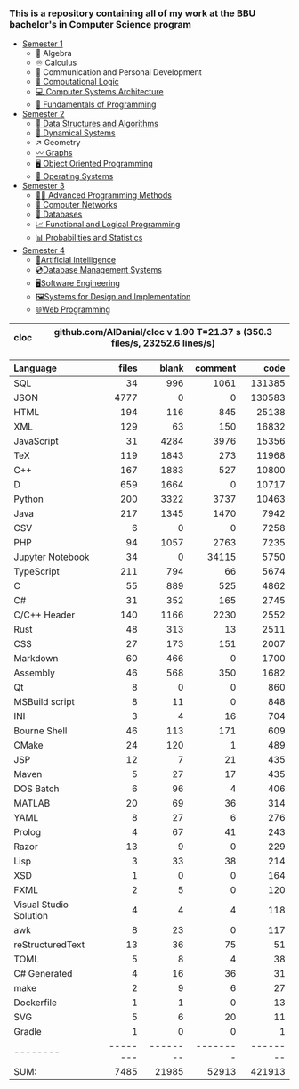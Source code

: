 ### This is a repository containing all of my work at the BBU bachelor's in Computer Science program

* [Semester 1](Semester1/)
    * 🔢 Algebra
    * ♾️ Calculus
    * 💬 Communication and Personal Development
    * [🔣 Computational Logic](Semester1/Computational%20Logic/)
    * [💻 Computer Systems Architecture](Semester1/Computer%20Systems%20Architecture/)
    * [🐍 Fundamentals of Programming](Semester1/Fundamentals%20of%20Programming/)
* [Semester 2](Semester2/)
    * [🌴 Data Structures and Algorithms](Semester2/Data%20Structures%20and%20Algorithms/)
    * [🔄 Dynamical Systems](Semester2/Dynamical%20Systems/)
    * ↗ Geometry
    * [〰️ Graphs](Semester2/Graphs/)
    * [🖥️ Object Oriented Programming](Semester2/Object%20Oriented%20Programming/)
    * [🐧 Operating Systems](Semester2/Operating%20Systems/)
* [Semester 3](Semester3/)
    * [👨‍💻️ Advanced Programming Methods](Semester3/Advanced%20Programming%20Methods/)
    * [📶 Computer Networks](Semester3/Computer%20Networks/)
    * [💾 Databases](Semester3/Databases/)
    * [📈 Functional and Logical Programming](Semester3/Functional%20and%20Logical%20Programming/)
    * [📊 Probabilities and Statistics](Semester3/Probabilities%20and%20Statistics/)
* [Semester 4](Semester4/)
    * [🤖Artificial Intelligence](Semester4/Artificial%20Intelligence/)
    * [💿Database Management Systems](Semester4/Database%20Management%20Systems/)
    * [🖥️Software Engineering](Semester4/Software%20Engineering/)
    * [🖼️Systems for Design and Implementation](Semester4/Systems%20for%20Design%20and%20Implementation/)
    * [🌐Web Programming](Semester4/Web%20Programming/)


cloc|github.com/AlDanial/cloc v 1.90  T=21.37 s (350.3 files/s, 23252.6 lines/s)
--- | ---

Language|files|blank|comment|code
:-------|-------:|-------:|-------:|-------:
SQL|34|996|1061|131385
JSON|4777|0|0|130583
HTML|194|116|845|25138
XML|129|63|150|16832
JavaScript|31|4284|3976|15356
TeX|119|1843|273|11968
C++|167|1883|527|10800
D|659|1664|0|10717
Python|200|3322|3737|10463
Java|217|1345|1470|7942
CSV|6|0|0|7258
PHP|94|1057|2763|7235
Jupyter Notebook|34|0|34115|5750
TypeScript|211|794|66|5674
C|55|889|525|4862
C#|31|352|165|2745
C/C++ Header|140|1166|2230|2552
Rust|48|313|13|2511
CSS|27|173|151|2007
Markdown|60|466|0|1700
Assembly|46|568|350|1682
Qt|8|0|0|860
MSBuild script|8|11|0|848
INI|3|4|16|704
Bourne Shell|46|113|171|609
CMake|24|120|1|489
JSP|12|7|21|435
Maven|5|27|17|435
DOS Batch|6|96|4|406
MATLAB|20|69|36|314
YAML|8|27|6|276
Prolog|4|67|41|243
Razor|13|9|0|229
Lisp|3|33|38|214
XSD|1|0|0|164
FXML|2|5|0|120
Visual Studio Solution|4|4|4|118
awk|8|23|0|117
reStructuredText|13|36|75|51
TOML|5|8|4|38
C# Generated|4|16|36|31
make|2|9|6|27
Dockerfile|1|1|0|13
SVG|5|6|20|11
Gradle|1|0|0|1
--------|--------|--------|--------|--------
SUM:|7485|21985|52913|421913

